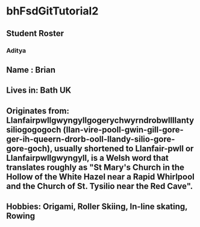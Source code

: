 # bhFsdGitTutorial2
## Student Roster

### Aditya

## Name :  Brian 
## Lives in: Bath UK
## Originates from: Llanfairpwllgwyngyllgogerychwyrndrobwllllantysiliogogogoch (llan-vire-pooll-gwin-gill-gore-ger-ih-queern-drorb-ooll-llandy-silio-gore-gore-goch), usually shortened to Llanfair-pwll or Llanfairpwllgwyngyll, is a Welsh word that translates roughly as "St Mary's Church in the Hollow of the White Hazel near a Rapid Whirlpool and the Church of St. Tysilio near the Red Cave".
## Hobbies: Origami, Roller Skiing, In-line skating, Rowing



